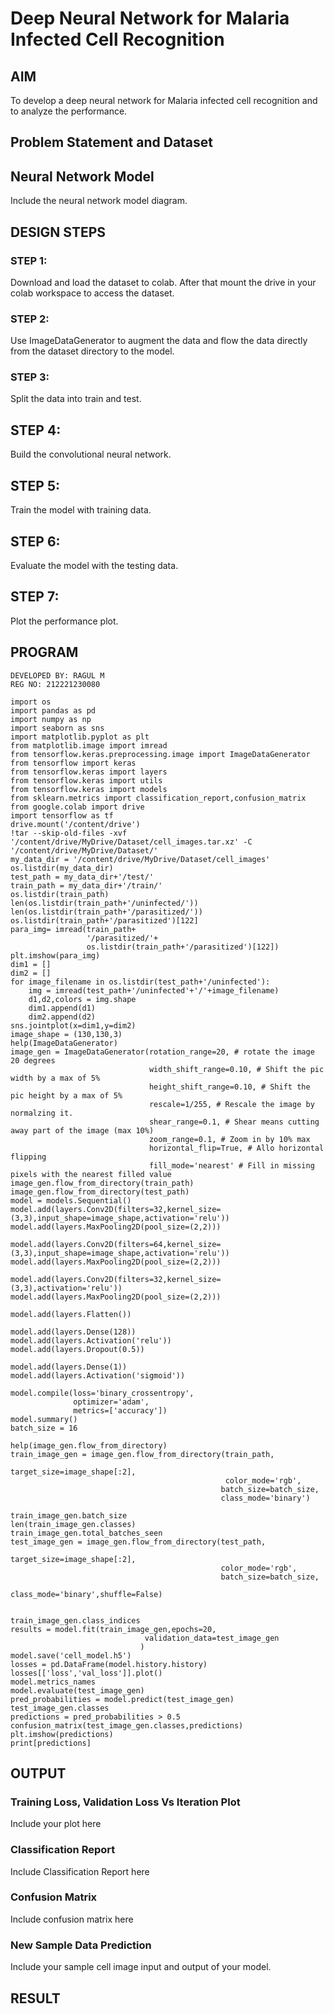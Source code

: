 # Deep Neural Network for Malaria Infected Cell Recognition

## AIM

To develop a deep neural network for Malaria infected cell recognition and to analyze the performance.

## Problem Statement and Dataset

## Neural Network Model

Include the neural network model diagram.

## DESIGN STEPS

### STEP 1:
Download and load the dataset to colab. After that mount the drive in your colab workspace to access the dataset.
### STEP 2:
Use ImageDataGenerator to augment the data and flow the data directly from the dataset directory to the model.
### STEP 3:
Split the data into train and test.
## STEP 4:
Build the convolutional neural network.
## STEP 5:
Train the model with training data.
## STEP 6:
Evaluate the model with the testing data.
## STEP 7: 
Plot the performance plot.
## PROGRAM
~~~
DEVELOPED BY: RAGUL M
REG NO: 212221230080
~~~

~~~
import os
import pandas as pd
import numpy as np
import seaborn as sns
import matplotlib.pyplot as plt
from matplotlib.image import imread
from tensorflow.keras.preprocessing.image import ImageDataGenerator
from tensorflow import keras
from tensorflow.keras import layers
from tensorflow.keras import utils
from tensorflow.keras import models
from sklearn.metrics import classification_report,confusion_matrix
from google.colab import drive
import tensorflow as tf
drive.mount('/content/drive')
!tar --skip-old-files -xvf '/content/drive/MyDrive/Dataset/cell_images.tar.xz' -C '/content/drive/MyDrive/Dataset/'
my_data_dir = '/content/drive/MyDrive/Dataset/cell_images'
os.listdir(my_data_dir)
test_path = my_data_dir+'/test/'
train_path = my_data_dir+'/train/'
os.listdir(train_path)
len(os.listdir(train_path+'/uninfected/'))
len(os.listdir(train_path+'/parasitized/'))
os.listdir(train_path+'/parasitized')[122]
para_img= imread(train_path+
                 '/parasitized/'+
                 os.listdir(train_path+'/parasitized')[122])
plt.imshow(para_img)
dim1 = []
dim2 = []
for image_filename in os.listdir(test_path+'/uninfected'):
    img = imread(test_path+'/uninfected'+'/'+image_filename)
    d1,d2,colors = img.shape
    dim1.append(d1)
    dim2.append(d2)
sns.jointplot(x=dim1,y=dim2)
image_shape = (130,130,3)
help(ImageDataGenerator)
image_gen = ImageDataGenerator(rotation_range=20, # rotate the image 20 degrees
                               width_shift_range=0.10, # Shift the pic width by a max of 5%
                               height_shift_range=0.10, # Shift the pic height by a max of 5%
                               rescale=1/255, # Rescale the image by normalzing it.
                               shear_range=0.1, # Shear means cutting away part of the image (max 10%)
                               zoom_range=0.1, # Zoom in by 10% max
                               horizontal_flip=True, # Allo horizontal flipping
                               fill_mode='nearest' # Fill in missing pixels with the nearest filled value
image_gen.flow_from_directory(train_path)
image_gen.flow_from_directory(test_path)
model = models.Sequential()
model.add(layers.Conv2D(filters=32,kernel_size=(3,3),input_shape=image_shape,activation='relu'))
model.add(layers.MaxPooling2D(pool_size=(2,2)))

model.add(layers.Conv2D(filters=64,kernel_size=(3,3),input_shape=image_shape,activation='relu'))
model.add(layers.MaxPooling2D(pool_size=(2,2)))

model.add(layers.Conv2D(filters=32,kernel_size=(3,3),activation='relu'))
model.add(layers.MaxPooling2D(pool_size=(2,2)))

model.add(layers.Flatten())

model.add(layers.Dense(128))
model.add(layers.Activation('relu'))
model.add(layers.Dropout(0.5))

model.add(layers.Dense(1))
model.add(layers.Activation('sigmoid'))

model.compile(loss='binary_crossentropy',
              optimizer='adam',
              metrics=['accuracy'])
model.summary()
batch_size = 16

help(image_gen.flow_from_directory)
train_image_gen = image_gen.flow_from_directory(train_path,
                                               target_size=image_shape[:2],
                                                color_mode='rgb',
                                               batch_size=batch_size,
                                               class_mode='binary')

train_image_gen.batch_size
len(train_image_gen.classes)
train_image_gen.total_batches_seen
test_image_gen = image_gen.flow_from_directory(test_path,
                                               target_size=image_shape[:2],
                                               color_mode='rgb',
                                               batch_size=batch_size,
                                               class_mode='binary',shuffle=False)


train_image_gen.class_indices
results = model.fit(train_image_gen,epochs=20,
                              validation_data=test_image_gen
                             )
model.save('cell_model.h5')
losses = pd.DataFrame(model.history.history)
losses[['loss','val_loss']].plot()
model.metrics_names
model.evaluate(test_image_gen)
pred_probabilities = model.predict(test_image_gen)
test_image_gen.classes
predictions = pred_probabilities > 0.5
confusion_matrix(test_image_gen.classes,predictions)
plt.imshow(predictions)
print[predictions]
~~~
## OUTPUT

### Training Loss, Validation Loss Vs Iteration Plot

Include your plot here

### Classification Report

Include Classification Report here

### Confusion Matrix

Include confusion matrix here

### New Sample Data Prediction

Include your sample cell image input and output of your model.

## RESULT
